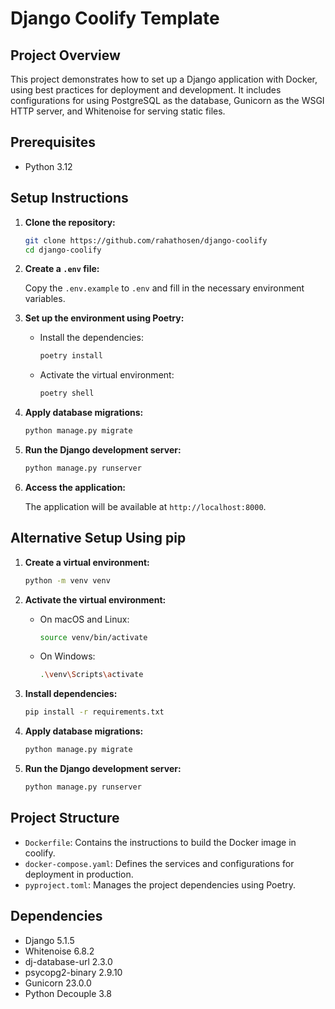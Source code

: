 # Django Coolify Template

## Project Overview

This project demonstrates how to set up a Django application with Docker, using best practices for deployment and development. It includes configurations for using PostgreSQL as the database, Gunicorn as the WSGI HTTP server, and Whitenoise for serving static files.

## Prerequisites

- Python 3.12

## Setup Instructions

1. **Clone the repository:**

   ```bash
   git clone https://github.com/rahathosen/django-coolify
   cd django-coolify
   ```

2. **Create a `.env` file:**

   Copy the `.env.example` to `.env` and fill in the necessary environment variables.

3. **Set up the environment using Poetry:**

   - Install the dependencies:
     ```bash
     poetry install
     ```
   - Activate the virtual environment:
     ```bash
     poetry shell
     ```

4. **Apply database migrations:**

   ```bash
   python manage.py migrate
   ```

5. **Run the Django development server:**

   ```bash
   python manage.py runserver
   ```

6. **Access the application:**

   The application will be available at `http://localhost:8000`.

## Alternative Setup Using pip

1. **Create a virtual environment:**

   ```bash
   python -m venv venv
   ```

2. **Activate the virtual environment:**

   - On macOS and Linux:
     ```bash
     source venv/bin/activate
     ```
   - On Windows:
     ```bash
     .\venv\Scripts\activate
     ```

3. **Install dependencies:**

   ```bash
   pip install -r requirements.txt
   ```

4. **Apply database migrations:**

   ```bash
   python manage.py migrate
   ```

5. **Run the Django development server:**

   ```bash
   python manage.py runserver
   ```

## Project Structure

- `Dockerfile`: Contains the instructions to build the Docker image in coolify.
- `docker-compose.yaml`: Defines the services and configurations for deployment in production.
- `pyproject.toml`: Manages the project dependencies using Poetry.

## Dependencies

- Django 5.1.5
- Whitenoise 6.8.2
- dj-database-url 2.3.0
- psycopg2-binary 2.9.10
- Gunicorn 23.0.0
- Python Decouple 3.8
